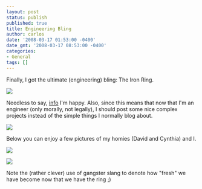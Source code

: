 ```yaml
---
layout: post
status: publish
published: true
title: Engineering Bling
author: carlos
date: '2008-03-17 01:53:00 -0400'
date_gmt: '2008-03-17 08:53:00 -0400'
categories:
- General
tags: []
---
```

Finally, I got the ultimate (engineering) bling: The Iron Ring.

[![](http://4.bp.blogspot.com/_940DBYqYeYo/R94x_7OYHhI/AAAAAAAAAn0/wbxJegj6KBo/s320/ss850982.jpg)](http://4.bp.blogspot.com/_940DBYqYeYo/R94x_7OYHhI/AAAAAAAAAn0/wbxJegj6KBo/s1600-h/ss850982.jpg)

Needless to say, [info](http://viagraonlinebuy.net/) I'm happy. Also, since this means that now that I'm an engineer (only morally, not legally), I should post some nice complex projects instead of the simple things I normally blog about.

[![](http://3.bp.blogspot.com/_940DBYqYeYo/R94x_rOYHgI/AAAAAAAAAns/UHjWgn1Lq8Q/s320/ss850978.jpg)](http://3.bp.blogspot.com/_940DBYqYeYo/R94x_rOYHgI/AAAAAAAAAns/UHjWgn1Lq8Q/s1600-h/ss850978.jpg)

Below you can enjoy a few pictures of my homies (David and Cynthia) and I.

[![](http://2.bp.blogspot.com/_940DBYqYeYo/R94x_bOYHfI/AAAAAAAAAnk/dGMCNZRLo6A/s320/ss850953.jpg)](http://2.bp.blogspot.com/_940DBYqYeYo/R94x_bOYHfI/AAAAAAAAAnk/dGMCNZRLo6A/s1600-h/ss850953.jpg)  

[![](http://2.bp.blogspot.com/_940DBYqYeYo/R98IULOYHiI/AAAAAAAAAn8/eRt20EJlv9o/s320/ss850947.jpg)](http://2.bp.blogspot.com/_940DBYqYeYo/R98IULOYHiI/AAAAAAAAAn8/eRt20EJlv9o/s1600-h/ss850947.jpg)

Note the (rather clever) use of gangster slang to denote how "fresh" we have become now that we have the ring ;)